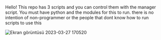 Hello! 
This repo has 3 scripts and you can control them with the manager script.
You must have python and the modules for this to run.
there is no intention of non-programmer or the people that dont know how to run scripts to use this




![Ekran görüntüsü 2023-03-27 170520](https://user-images.githubusercontent.com/99341198/227964735-3969cb47-57e7-4641-97dc-e494c853ea78.png)
